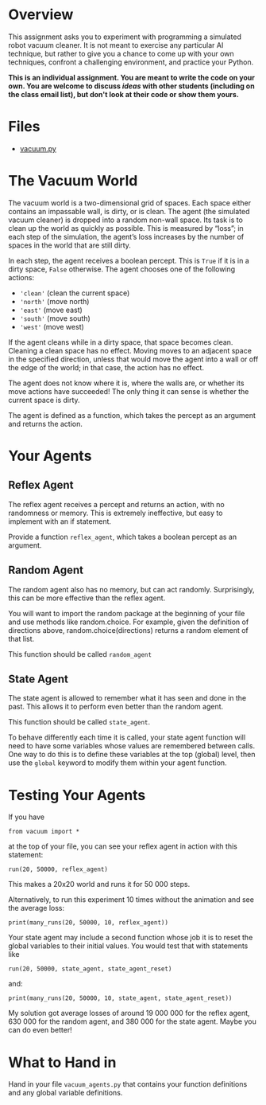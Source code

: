 # Overview
This assignment asks you to experiment with programming a simulated robot vacuum cleaner. It is not meant to exercise any particular AI technique, but rather to give you a chance to come up with your own techniques, confront a challenging environment, and practice your Python.

**This is an individual assignment. You are meant to write the code on your own. You are welcome to discuss *ideas* with other students (including on the class email list), but don't look at their code or show them yours.**

# Files
* [vacuum.py](../src/vacuum.py)

# The Vacuum World

The vacuum world is a two-dimensional grid of spaces. Each space either contains an impassable wall, is dirty, or is clean. The agent (the simulated vacuum cleaner) is dropped into a random non-wall space. Its task is to clean up the world as quickly as possible. This is measured by “loss”; in each step of the simulation, the agent’s loss increases by the number of spaces in the world that are still dirty.

In each step, the agent receives a boolean percept. This is `True` if it is in a dirty space, `False` otherwise. The agent chooses one of the following actions:
* `'clean'` (clean the current space)
* `'north'` (move north)
* `'east'` (move east)
* `'south'` (move south)
* `'west'` (move west)

If the agent cleans while in a dirty space, that space becomes clean. Cleaning a clean space has no effect. Moving moves to an adjacent space in the specified direction, unless that would move the agent into a wall or off the edge of the world; in that case, the action has no effect.

The agent does not know where it is, where the walls are, or whether its move actions have succeeded! The only thing it can sense is whether the current space is dirty.

The agent is defined as a function, which takes the percept as an argument and returns the action.

# Your Agents
## Reflex Agent
The reflex agent receives a percept and returns an action, with no randomness or memory. This is extremely ineffective, but easy to implement with an if statement.

Provide a function `reflex_agent`, which takes a boolean percept as an argument.

## Random Agent
The random agent also has no memory, but can act randomly. Surprisingly, this can be more effective than the reflex agent.

You will want to import the random package at the beginning of your file and use methods like random.choice. For example, given the definition of directions above, random.choice(directions) returns a random element of that list.

This function should be called `random_agent`

## State Agent
The state agent is allowed to remember what it has seen and done in the past. This allows it to perform even better than the random agent.

This function should be called `state_agent`.

To behave differently each time it is called, your state agent function will need to have some variables whose values are remembered between calls. One way to do this is to define these variables at the top (global) level, then use the `global` keyword to modify them within your agent function.

# Testing Your Agents

If you have

`from vacuum import *`

at the top of your file, you can see your reflex agent in action with this statement:

`run(20, 50000, reflex_agent)`

This makes a 20x20 world and runs it for 50 000 steps.

Alternatively, to run this experiment 10 times without the animation and see the average loss:

`print(many_runs(20, 50000, 10, reflex_agent))`

Your state agent may include a second function whose job it is to reset the global variables to their initial values. You would test that with statements like

`run(20, 50000, state_agent, state_agent_reset)`

and:

`print(many_runs(20, 50000, 10, state_agent, state_agent_reset))`

My solution got average losses of around 19 000 000 for the reflex agent, 630 000 for the random agent, and 380 000 for the state agent. Maybe you can do even better!

# What to Hand in
Hand in your file `vacuum_agents.py` that contains your function definitions and any global variable definitions.

